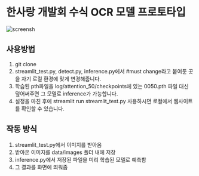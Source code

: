 # 한사랑 개발회 수식 OCR 모델 프로토타입

![screensh]('/show_img.png')

## 사용방법
1. git clone
2. streamlit_test.py, detect.py, inference.py에서 #must change라고 붙여둔 곳을 자기 로컬 환경에 맞게 변경해줍니다.
3. 학습된 pth파일을 log/attention_50/checkpoints에 있는 0050.pth 파일 대신 덮어써주면 그 모델로 inference가 가능합니다.
4. 설정을 마친 후에 streamlit run streamlit_test.py 사용하시면 로컬에서 웹사이트를 확인할 수 있습니다.

## 작동 방식
1. streamlit_test.py에서 이미지를 받아옴
2. 받아온 이미지를 data/images 폴더 내에 저장
3. inference.py에서 저장된 파일을 미리 학습된 모델로 예측함
4. 그 결과를 화면에 띄워줌
